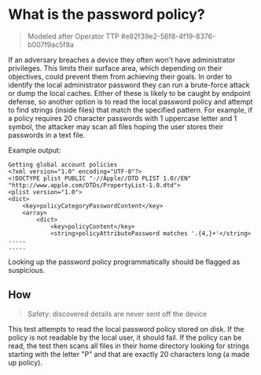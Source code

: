 # What is the password policy?

> Modeled after Operator TTP #e82f39e2-56f8-4f19-8376-b007f9ac5f8a

If an adversary breaches a device they often won't have administrator privileges. This limits their surface area, which depending on their objectives, could prevent them from achieving their goals. In order to identify the local administrator password they can run a brute-force attack or dump the local caches. 
Either of these is likely to be caught by endpoint defense, so another option is to read the local password policy and attempt to find strings (inside files)
that match the specified pattern. For example, if a policy requires 20 character passwords with 1 uppercase letter and 1 symbol, the attacker may scan all files
hoping the user stores their passwords in a text file.

Example output: 
```
Getting global account policies
<?xml version="1.0" encoding="UTF-8"?>
<!DOCTYPE plist PUBLIC "-//Apple//DTD PLIST 1.0//EN" "http://www.apple.com/DTDs/PropertyList-1.0.dtd">
<plist version="1.0">
<dict>
	<key>policyCategoryPasswordContent</key>
	<array>
		<dict>
			<key>policyContent</key>
			<string>policyAttributePassword matches '.{4,}+'</string>
.....
.....
```

Looking up the password policy programmatically should be flagged as suspicious.

## How

> Safety: discovered details are never sent off the device

This test attempts to read the local password policy stored on disk. If the policy is not readable by the local user, it should fail. If the policy can be read, the test then scans all files in their home directory looking for strings starting with the letter "P" and that are exactly 20 characters long (a made up policy).